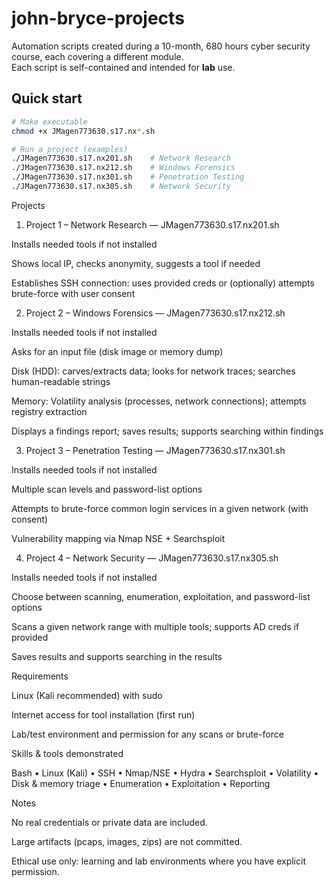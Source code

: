 # john-bryce-projects
Automation scripts created during a 10-month, 680 hours cyber security course, each covering a different module.  
Each script is self-contained and intended for **lab** use.

## Quick start
```bash
# Make executable
chmod +x JMagen773630.s17.nx*.sh

# Run a project (examples)
./JMagen773630.s17.nx201.sh    # Network Research
./JMagen773630.s17.nx212.sh    # Windows Forensics
./JMagen773630.s17.nx301.sh    # Penetration Testing
./JMagen773630.s17.nx305.sh    # Network Security
```

Projects
1) Project 1 – Network Research — JMagen773630.s17.nx201.sh

Installs needed tools if not installed

Shows local IP, checks anonymity, suggests a tool if needed

Establishes SSH connection: uses provided creds or (optionally) attempts brute-force with user consent

2) Project 2 – Windows Forensics — JMagen773630.s17.nx212.sh

Installs needed tools if not installed

Asks for an input file (disk image or memory dump)

Disk (HDD): carves/extracts data; looks for network traces; searches human-readable strings

Memory: Volatility analysis (processes, network connections); attempts registry extraction

Displays a findings report; saves results; supports searching within findings

3) Project 3 – Penetration Testing — JMagen773630.s17.nx301.sh

Installs needed tools if not installed

Multiple scan levels and password-list options

Attempts to brute-force common login services in a given network (with consent)

Vulnerability mapping via Nmap NSE + Searchsploit

4) Project 4 – Network Security — JMagen773630.s17.nx305.sh

Installs needed tools if not installed

Choose between scanning, enumeration, exploitation, and password-list options

Scans a given network range with multiple tools; supports AD creds if provided

Saves results and supports searching in the results

Requirements

Linux (Kali recommended) with sudo

Internet access for tool installation (first run)

Lab/test environment and permission for any scans or brute-force

Skills & tools demonstrated

Bash • Linux (Kali) • SSH • Nmap/NSE • Hydra • Searchsploit • Volatility • Disk & memory triage • Enumeration • Exploitation • Reporting

Notes

No real credentials or private data are included.

Large artifacts (pcaps, images, zips) are not committed.

Ethical use only: learning and lab environments where you have explicit permission.
